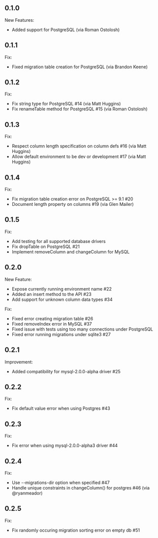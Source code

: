 ## 0.1.0

New Features:

  - Added support for PostgreSQL (via Roman Ostolosh)

## 0.1.1

Fix:

  - Fixed migration table creation for PostgreSQL (via Brandon Keene)

## 0.1.2

Fix:

  - Fix string type for PostgreSQL #14 (via Matt Huggins)
  - Fix renameTable method for PostgreSQL #15 (via Roman Ostolosh)

## 0.1.3

Fix:
  - Respect column length specification on column defs #16 (via Matt Huggins)
  - Allow default environment to be dev or development #17 (via Matt Huggins)

## 0.1.4

Fix:
  - Fix migration table creation error on PostgreSQL >= 9.1 #20
  - Document length property on columns #19 (via Glen Mailer)

## 0.1.5

Fix:
  - Add testing for all supported database drivers
  - Fix dropTable on PostgreSQL #21
  - Implement removeColumn and changeColumn for MySQL

## 0.2.0

New Feature:
  - Expose currently running environment name #22
  - Added an insert method to the API #23
  - Add support for unknown column data types #34

Fix:
  - Fixed error creating migration table #26
  - Fixed removeIndex error in MySQL #37
  - Fixed issue with tests using too many connections under PostgreSQL
  - Fixed error running migrations under sqlite3 #27

## 0.2.1

Improvement:
  - Added compatibility for mysql-2.0.0-alpha driver #25

## 0.2.2

Fix:
  - Fix default value error when using Postgres #43

## 0.2.3

Fix:
  - Fix error when using mysql-2.0.0-alpha3 driver #44

## 0.2.4

Fix:
  - Use --migrations-dir option when specified #47
  - Handle unique constraints in changeColumn() for postgres #46 (via @ryanmeador)

## 0.2.5

Fix:
  - Fix randomly occuring migration sorting error on empty db #51
